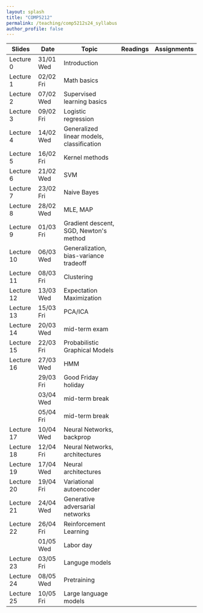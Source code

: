```yaml
---
layout: splash
title: "COMP5212"
permalink: /teaching/comp5212s24_syllabus
author_profile: false
---
```



| Slides     | Date      | Topic                                     | Readings | Assignments |
|------------|-----------|-------------------------------------------|----------|-------------|
| Lecture 0  | 31/01 Wed | Introduction                              |          |             |
| Lecture 1  | 02/02 Fri | Math basics                               |          |             |
| Lecture 2  | 07/02 Wed | Supervised learning basics                |          |             |
| Lecture 3  | 09/02 Fri | Logistic regression                       |          |             |
| Lecture 4  | 14/02 Wed | Generalized linear models, classification |          |             |
| Lecture 5  | 16/02 Fri | Kernel methods                            |          |             |
| Lecture 6  | 21/02 Wed | SVM                                       |          |             |
| Lecture 7  | 23/02 Fri | Naive Bayes                               |          |             |
| Lecture 8  | 28/02 Wed | MLE, MAP                                  |          |             |
| Lecture 9  | 01/03 Fri | Gradient descent, SGD, Newton's method    |          |             |
| Lecture 10 | 06/03 Wed | Generalization, bias-variance tradeoff    |          |             |
| Lecture 11 | 08/03 Fri | Clustering                                |          |             |
| Lecture 12 | 13/03 Wed | Expectation Maximization                  |          |             |
| Lecture 13 | 15/03 Fri | PCA/ICA                                   |          |             |
| Lecture 14 | 20/03 Wed | mid-term exam                             |          |             |
| Lecture 15 | 22/03 Fri | Probabilistic Graphical Models            |          |             |
| Lecture 16 | 27/03 Wed | HMM                                       |          |             |
|            | 29/03 Fri | Good Friday holiday                       |          |             |
|            | 03/04 Wed | mid-term break                            |          |             |
|            | 05/04 Fri | mid-term break                            |          |             |
| Lecture 17 | 10/04 Wed | Neural Networks, backprop                 |          |             |
| Lecture 18 | 12/04 Fri | Neural Networks, architectures            |          |             |
| Lecture 19 | 17/04 Wed | Neural architectures                      |          |             |
| Lecture 20 | 19/04 Fri | Variational autoencoder                   |          |             |
| Lecture 21 | 24/04 Wed | Generative adversarial networks           |          |             |
| Lecture 22 | 26/04 Fri | Reinforcement Learning                    |          |             |
|            | 01/05 Wed | Labor day                                 |          |             |
| Lecture 23 | 03/05 Fri | Languge models                            |          |             |
| Lecture 24 | 08/05 Wed | Pretraining                               |          |             |
| Lecture 25 | 10/05 Fri | Large language models                     |          |             |

